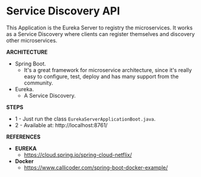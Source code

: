 # **Service Discovery API**

This Application is the Eureka Server to registry the microservices. 
It works as a Service Discovery where clients can register themselves 
and discovery other microservices.

**ARCHITECTURE**
* Spring Boot.
    * It's a great framework for microservice architecture, since it's really easy
    to configure, test, deploy and has many support from the community.
* Eureka.
    * A Service Discovery.
    
**STEPS**

* 1 - Just run the class `EurekaServerApplicationBoot.java`.
* 2 - Available at: http://localhost:8761/

**REFERENCES**

* **EUREKA** 
  * https://cloud.spring.io/spring-cloud-netflix/
* **Docker**
    * https://www.callicoder.com/spring-boot-docker-example/

